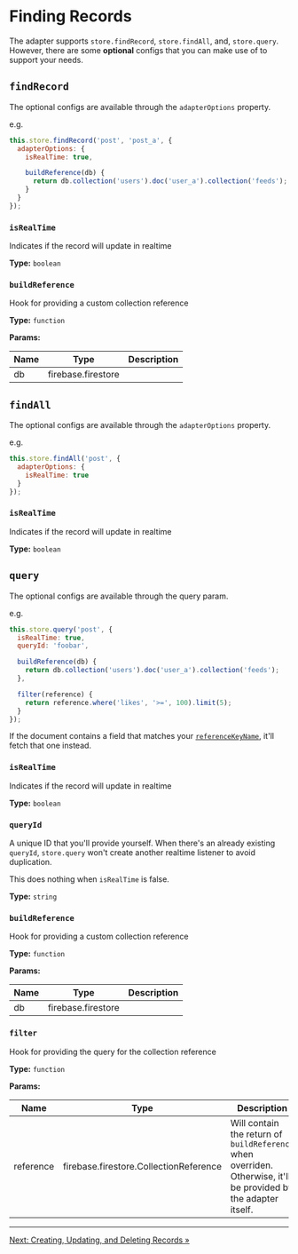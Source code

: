 # Finding Records

The adapter supports `store.findRecord`, `store.findAll`, and, `store.query`. However, there are some **optional** configs that you can make use of to support your needs.

## `findRecord`

The optional configs are available through the `adapterOptions` property.

e.g.

```javascript
this.store.findRecord('post', 'post_a', {
  adapterOptions: {
    isRealTime: true,

    buildReference(db) {
      return db.collection('users').doc('user_a').collection('feeds');
    }
  }
});
```

### `isRealTime`

Indicates if the record will update in realtime

**Type:** `boolean`

### `buildReference`

Hook for providing a custom collection reference

**Type:** `function`

**Params:**

| Name   | Type               | Description       |
| -------| ------------------ | ----------------- |
| db     | firebase.firestore |                   |

## `findAll`

The optional configs are available through the `adapterOptions` property.

e.g.

```javascript
this.store.findAll('post', {
  adapterOptions: {
    isRealTime: true
  }
});
```

### `isRealTime`

Indicates if the record will update in realtime

**Type:** `boolean`

## `query`

The optional configs are available through the query param.

e.g.

```javascript
this.store.query('post', {
  isRealTime: true,
  queryId: 'foobar',

  buildReference(db) {
    return db.collection('users').doc('user_a').collection('feeds');
  },

  filter(reference) {
    return reference.where('likes', '>=', 100).limit(5);
  }
});
```

If the document contains a field that matches your [`referenceKeyName`](02-configuration.md#settings), it'll fetch that one instead.

### `isRealTime`

Indicates if the record will update in realtime

**Type:** `boolean`

### `queryId`

A unique ID that you'll provide yourself. When there's an already existing `queryId`, `store.query` won't create another realtime listener to avoid duplication.

This does nothing when `isRealTime` is false.

**Type:** `string`

### `buildReference`

Hook for providing a custom collection reference

**Type:** `function`

**Params:**

| Name   | Type               | Description       |
| ------ | ------------------ | ----------------- |
| db     | firebase.firestore |                   |

### `filter`

Hook for providing the query for the collection reference

**Type:** `function`

**Params:**

| Name      | Type                                   | Description                                                                                                     |
| --------- | -------------------------------------- | --------------------------------------------------------------------------------------------------------------- |
| reference | firebase.firestore.CollectionReference | Will contain the return of `buildReference` when overriden. Otherwise, it'll be provided by the adapter itself. |

---

[Next: Creating, Updating, and Deleting Records »](04-creating-updating-deleting-records.md)
